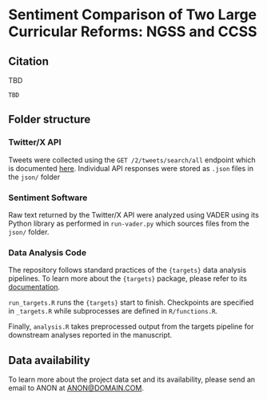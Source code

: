 # Sentiment Comparison of Two Large Curricular Reforms: NGSS and CCSS

## Citation

TBD

```
TBD
```

## Folder structure

### Twitter/X API

Tweets were collected using the `GET /2/tweets/search/all` endpoint which is documented [here](https://developer.twitter.com/en/docs/twitter-api/tweets/search/api-reference/get-tweets-search-all). Individual API responses were stored as `.json` files in the `json/` folder

### Sentiment Software

Raw text returned by the Twitter/X API were analyzed using VADER using its Python library as performed in `run-vader.py` which sources files from the `json/` folder.

### Data Analysis Code

The repository follows standard practices of the `{targets}` data analysis pipelines. To learn more about the `{targets}` package, please refer to its [documentation](https://books.ropensci.org/targets/).

`run_targets.R` runs the `{targets}` start to finish. Checkpoints are specified in `_targets.R` while subprocesses are defined in `R/functions.R`.

Finally, `analysis.R` takes preprocessed output from the targets pipeline for downstream analyses reported in the manuscript.

## Data availability

To learn more about the project data set and its availability, please send an email to ANON at [ANON@DOMAIN.COM](mailto:ANON@DOMAIN.COM). 

